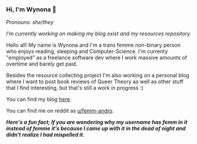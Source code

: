 ### Hi, I'm Wynona 👋

*Pronouns: she/they*

*I’m currently working on making my blog exist and my resources repository.*

Hello all! My name is Wynona and I'm a trans femme non-binary person who enjoys reading, sleeping and Computer-Science. I'm currenty "employed" as a freelance software dev where I work massive amounts of overtime and barely get paid. 

Besides the resource collecting project I'm also working on a personal blog where I want to post book reviews of Queer Theory as well as other stuff that I find interesting, but that's still a work in progress :)

You can find my blog [here](https://www.adittodevice.com).

You can find me on reddit as [u/femm-andro](https://www.reddit.com/user/femm_andro).

**_Here's a fun fact; If you are wondering why my username has femm in it instead of femme it's because I came up with it in the dead of night and didn't realize I had mispelled it._**

<!--
**femm-andro/femm-andro** is a ✨ _special_ ✨ repository because its `README.md` (this file) appears on your GitHub profile.

Here are some ideas to get you started:

- 🔭 I’m currently working on ...
- 🌱 I’m currently learning ...
- 👯 I’m looking to collaborate on ...
- 🤔 I’m looking for help with ...
- 💬 Ask me about ...
- 📫 How to reach me: ...
- 😄 Pronouns: ...
- ⚡ Fun fact: ...
-->

